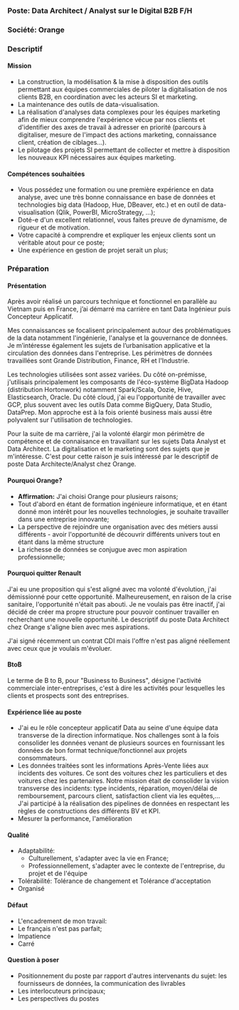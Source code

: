 ### Poste: Data Architect / Analyst sur le Digital B2B F/H 
### Société: Orange
### Descriptif
#### Mission
- La construction, la modélisation & la mise à disposition des outils permettant aux équipes commerciales de piloter la digitalisation de nos clients B2B, en coordination avec les acteurs SI et marketing.
- La maintenance des outils de data-visualisation.
- La réalisation d'analyses data complexes pour les équipes marketing afin de mieux comprendre l'expérience vécue par nos clients et d'identifier des axes de travail à adresser en priorité (parcours à digitaliser, mesure de l'impact des actions marketing, connaissance client, création de ciblages...).
- Le pilotage des projets SI permettant de collecter et mettre à disposition les nouveaux KPI nécessaires aux équipes marketing.
#### Compétences souhaitées
- Vous possédez une formation ou une première expérience en data analyse, avec une très bonne connaissance en base de données et technologies big data (Hadoop, Hue, DBeaver, etc.) et en outil de data- visualisation (Qlik, PowerBI, MicroStrategy, ...);
- Doté-e d'un excellent relationnel, vous faites preuve de dynamisme, de rigueur et de motivation.
- Votre capacité à comprendre et expliquer les enjeux clients sont un véritable atout pour ce poste;
- Une expérience en gestion de projet serait un plus; 

### Préparation

#### Présentation
Après avoir réalisé un parcours technique et fonctionnel en parallèle au Vietnam puis en France, j’ai démarré ma carrière en tant Data Ingénieur puis Concepteur Applicatif. 

Mes connaissances se focalisent principalement autour des problématiques de la data notamment l'ingénierie, l'analyse et la gouvernance de données. Je m’intéresse également les sujets de l’urbanisation applicative et la circulation des données dans l'entreprise. Les périmètres de données travaillées sont Grande Distribution, Finance, RH et l'Industrie.  

Les technologies utilisées sont assez variées. Du côté on-prémisse, j'utilisais principalement les composants de l'éco-système BigData Hadoop (distribution Hortonwork) notamment Spark/Scala, Oozie, Hive, Elasticsearch, Oracle. Du côté cloud, j'ai eu l'opportunité de travailler avec GCP, plus souvent avec les outils Data comme BigQuery, Data Studio, DataPrep. Mon approche est à la fois orienté business mais aussi être polyvalent sur l'utilisation de technologies. 

Pour la suite de ma carrière, j'ai la volonté élargir mon périmètre de compétence et de connaisance en travaillant sur les sujets Data Analyst et Data Architect. La digitalisation et le marketing sont des sujets que je m'intéresse. C'est pour cette raison je suis intéressé par le descriptif de poste Data Architecte/Analyst chez Orange. 

#### Pourquoi Orange?
- **Affirmation:** J'ai choisi Orange pour plusieurs raisons;
- Tout d'abord en étant de formation ingénieure informatique, et en étant donné mon intérêt pour les nouvelles technologies, je souhaite travailler dans une entreprise innovante;
- La perspective de rejoindre une organisation avec des métiers aussi différents - avoir l'opportunité de découvrir différents univers tout en étant dans la même structure
- La richesse de données se conjugue avec mon aspiration professionnelle; 

#### Pourquoi quitter Renault
J'ai eu une proposition qui s'est aligné avec ma volonté d'évolution, j'ai démissionné pour cette opportunité. Malheureusement, en raison de la crise sanitaire, l'opportunité n'était pas abouti. Je ne voulais pas être inactif, j'ai décidé de créer ma propre structure pour pouvoir continuer travailler en recherchant une nouvelle opportunité. Le descriptif du poste Data Architect chez Orange s'aligne bien avec mes aspirations. 

J'ai signé récemment un contrat CDI mais l'offre n'est pas aligné réellement avec ceux que je voulais m'évoluer. 

#### BtoB
Le terme de B to B, pour "Business to Business", désigne l'activité commerciale inter-entreprises, c'est à dire les activités pour lesquelles les clients et prospects sont des entreprises.

#### Expérience liée au poste
- J'ai eu le rôle concepteur applicatif Data au seine d'une équipe data transverse de la direction informatique. Nos challenges sont à la fois consolider les données venant de plusieurs sources en fournissant les données de bon format technique/fonctionnel aux projets consommateurs.
- Les données traitées sont les informations Après-Vente liées aux incidents des voitures. Ce sont des voitures chez les particuliers et des voitures chez les partenaires. Notre mission était de consolider la vision transverse des incidents: type incidents, réparation, moyen/délai de remboursement, parcours client, satisfaction client via les equêtes,... J'ai participé à la réalisation des pipelines de données en respectant les règles de constructions des différents BV et KPI. 
- Mesurer la performance, l'amélioration 

#### Qualité
- Adaptabilité:
  - Culturellement, s'adapter avec la vie en France;
  - Professionnellement, s'adapter avec le contexte de l'entreprise, du projet et de l'équipe
- Tolérabilité: Tolérance de changement et Tolérance d'acceptation
- Organisé

#### Défaut
- L'encadrement de mon travail: 
- Le français n'est pas parfait;
- Impatience
- Carré

#### Question à poser
- Positionnement du poste par rapport d'autres intervenants du sujet: les fournisseurs de données, la communication des livrables
- Les interlocuteurs principaux; 
- Les perspectives du postes 